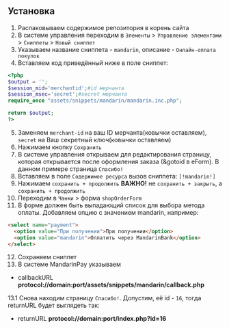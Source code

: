 ## Установка

1. Распаковываем содержимое репозитория в корень сайта
2. В системе управления переходим в `Элементы` > `Управление элементами` > `Сниппеты` > `Новый сниппет`
3. Указываем название сниппета - `mandarin`, описание - `Онлайн-оплата покупок`
4. Вставляем код приведённый ниже в поле сниппет:
```php
<?php
$output = '';
$session_mid='merchantid';#id мерчанта
$session_msec='secret';#secret мерчанта
require_once "assets/snippets/mandarin/mandarin.inc.php";

return $output;
?>
```
5. Заменяем `merchant-id` на ваш ID мерчанта(ковычки оставляем), `secret` на Ваш секретный ключ(ковычки оставляем)
6. Нажимаем кнопку `Сохранить`
7. В системе управления открываем для редактирования страницу, которая открывается после оформления заказа (&gotoid в eForm). В данном примере страница `Спасибо!`
8. Вставляем в поле `Содержимое ресурса` вызов сниппета: `[!mandarin!]`
9. Нажимаем `сохранить + продолжить`
**ВАЖНО!** не `сохранить + закрыть`, а `сохранить + продолжить`
10. Переходим в `Чанки` > форма `shopOrderForm`
11. В форме должен быть выпадающий список для выбора метода оплаты. Добавляем опцию с значением mandarin, например:
```html
<select name="payment">
  <option value="При получении">При получении</option>
  <option value="mandarin">Оплатить через MandarinBank</option>
</select>
```
12. Сохраняем сниппет
13. В системе MandarinPay указываем
- callbackURL **protocol://domain:port/assets/snippets/mandarin/callback.php**

13.1 Снова находим страницу `Спасибо!`. Допустим, её id - `16`, тогда returnURL будет выглядеть так:
- returnURL **protocol://domain:port/index.php?id=16**

